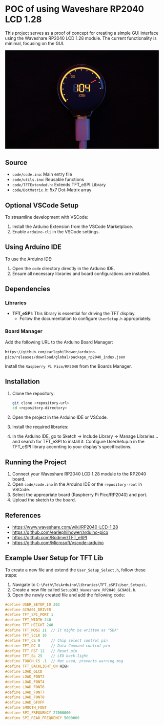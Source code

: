 # POC of using Waveshare RP2040 LCD 1.28

This project serves as a proof of concept for creating a simple GUI interface using the Waveshare RP2040 LCD 1.28 module. The current functionality is minimal, focusing on the GUI.

![Demo GUI @ Waveshare RP2040 LCD 1.28](doc/demo-gui.jpg)

## Source

- `code/code.ino`: Main entry file
- `code/utils.ino`: Reusable functions
- `code/TFTExtended.h`: Extends TFT_eSPI Library
- `code/DotMatrix.h`: 5x7 Dot-Matrix array

## Optional VSCode Setup

To streamline development with VSCode:

1. Install the Arduino Extension from the VSCode Marketplace.
2. Enable `arduino-cli` in the VSCode settings.

## Using Arduino IDE

To use the Arduino IDE:

1. Open the `code` directory directly in the Arduino IDE.
2. Ensure all necessary libraries and board configurations are installed.

## Dependencies

### Libraries

- **TFT_eSPI**: This library is essential for driving the TFT display.
  - Follow the documentation to configure `UserSetup.h` appropriately.

### Board Manager

Add the following URL to the Arduino Board Manager:

`https://github.com/earlephilhower/arduino-pico/releases/download/global/package_rp2040_index.json`


Install the `Raspberry Pi Pico/RP2040` from the Boards Manager.

## Installation

1. Clone the repository:

   ```sh
   git clone <repository-url>
   cd <repository-directory>
    ```
2. Open the project in the Arduino IDE or VSCode.
3. Install the required libraries:
4. In the Arduino IDE, go to Sketch -> Include Library -> Manage Libraries... and search for TFT_eSPI to install it.
Configure UserSetup.h in the TFT_eSPI library according to your display's specifications.

## Running the Project
1. Connect your Waveshare RP2040 LCD 1.28 module to the RP2040 board.
2. Open `code/code.ino` in the Arduino IDE or the `repository-root` in VSCode.
3. Select the appropriate board (Raspberry Pi Pico/RP2040) and port.
4. Upload the sketch to the board.

## References

- https://www.waveshare.com/wiki/RP2040-LCD-1.28
- https://github.com/earlephilhower/arduino-pico
- https://github.com/Bodmer/TFT_eSPI
- https://github.com/Microsoft/vscode-arduino

## Example User Setup for TFT Lib

To create a new file and extend the `User_Setup_Select.h`, follow these steps:

1. Navigate to `C:\Path\To\Arduino\libraries\TFT_eSPI\User_Setups\`.
2. Create a new file called `Setup303_Waveshare_RP2040_GC9A01.h`.
3. Open the newly created file and add the following code:

```cpp
#define USER_SETUP_ID 303
#define GC9A01_DRIVER
#define TFT_SPI_PORT 1
#define TFT_WIDTH 240
#define TFT_HEIGHT 240
#define TFT_MOSI 11  // It might be written as "SDA"
#define TFT_SCLK 10
#define TFT_CS 9     // Chip select control pin
#define TFT_DC 8     // Data Command control pin
#define TFT_RST 12   // Reset pin
#define TFT_BL 25    // LED back-light
#define TOUCH_CS -1  // Not used, prevents warning msg
#define TFT_BACKLIGHT_ON HIGH
#define LOAD_GLCD
#define LOAD_FONT2
#define LOAD_FONT4
#define LOAD_FONT6
#define LOAD_FONT7
#define LOAD_FONT8
#define LOAD_GFXFF
#define SMOOTH_FONT
#define SPI_FREQUENCY 27000000
#define SPI_READ_FREQUENCY 5000000

```
